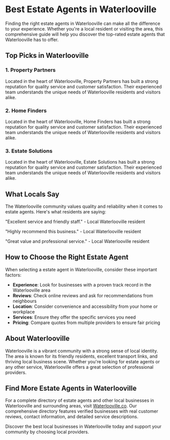 # Best Estate Agents in Waterlooville

Finding the right estate agents in Waterlooville can make all the difference to your experience. Whether you're a local resident or visiting the area, this comprehensive guide will help you discover the top-rated estate agents that Waterlooville has to offer.

## Top Picks in Waterlooville

### 1. Property Partners
Located in the heart of Waterlooville, Property Partners has built a strong reputation for quality service and customer satisfaction. Their experienced team understands the unique needs of Waterlooville residents and visitors alike.

### 2. Home Finders
Located in the heart of Waterlooville, Home Finders has built a strong reputation for quality service and customer satisfaction. Their experienced team understands the unique needs of Waterlooville residents and visitors alike.

### 3. Estate Solutions
Located in the heart of Waterlooville, Estate Solutions has built a strong reputation for quality service and customer satisfaction. Their experienced team understands the unique needs of Waterlooville residents and visitors alike.

## What Locals Say

The Waterlooville community values quality and reliability when it comes to estate agents. Here's what residents are saying:

"Excellent service and friendly staff." - Local Waterlooville resident

"Highly recommend this business." - Local Waterlooville resident

"Great value and professional service." - Local Waterlooville resident

## How to Choose the Right Estate Agent

When selecting a estate agent in Waterlooville, consider these important factors:

- **Experience**: Look for businesses with a proven track record in the Waterlooville area
- **Reviews**: Check online reviews and ask for recommendations from neighbours
- **Location**: Consider convenience and accessibility from your home or workplace
- **Services**: Ensure they offer the specific services you need
- **Pricing**: Compare quotes from multiple providers to ensure fair pricing

## About Waterlooville

Waterlooville is a vibrant community with a strong sense of local identity. The area is known for its friendly residents, excellent transport links, and thriving local business scene. Whether you're looking for estate agents or any other service, Waterlooville offers a great selection of professional providers.

## Find More Estate Agents in Waterlooville

For a complete directory of estate agents and other local businesses in Waterlooville and surrounding areas, visit [Waterlooville.co](https://waterlooville.co). Our comprehensive directory features verified businesses with real customer reviews, contact information, and detailed service descriptions.

Discover the best local businesses in Waterlooville today and support your community by choosing local providers.

